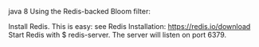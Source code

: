java 8
Using the Redis-backed Bloom filter:

Install Redis. This is  easy: see Redis Installation:
https://redis.io/download
Start Redis with $ redis-server. The server will listen on port 6379.
